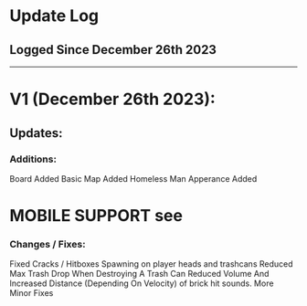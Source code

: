 # Update Log
## Logged Since December 26th 2023
------
# V1 (December 26th 2023):
## Updates:
### Additions:
Board Added
Basic Map Added
Homeless Man Apperance Added
# MOBILE SUPPORT see 
### Changes / Fixes:
Fixed Cracks / Hitboxes Spawning on player heads and trashcans
Reduced Max Trash Drop When Destroying A Trash Can
Reduced Volume And Increased Distance (Depending On Velocity) of brick hit sounds.
More Minor Fixes
